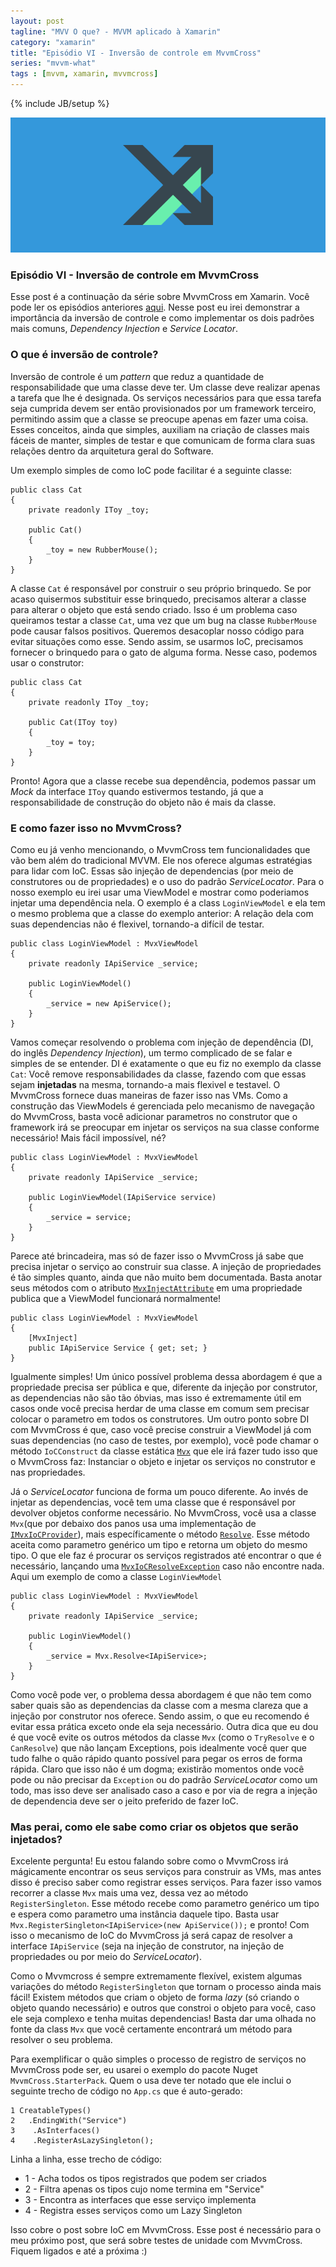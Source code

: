 ```yaml
---
layout: post
tagline: "MVV O que? - MVVM aplicado à Xamarin"
category: "xamarin"
title: "Episódio VI - Inversão de controle em MvvmCross"
series: "mvvm-what"	
tags : [mvvm, xamarin, mvvmcross]
---
```

{% include JB/setup %}

![Cover](/assets/covers/mvvmwhat.png)

### Episódio VI - Inversão de controle em MvvmCross

Esse post é a continuação da série sobre MvvmCross em Xamarin. Você pode ler os episódios anteriores [aqui](/xamarin/2016/02/10/index). Nesse post eu irei demonstrar a importância da inversão de controle e como implementar os dois padrões mais comuns, *Dependency Injection* e *Service Locator*.

### O que é inversão de controle?

Inversão de controle é um *pattern* que reduz a quantidade de responsabilidade que uma classe deve ter. Um classe deve realizar apenas a tarefa que lhe é designada. Os serviços necessários para que essa tarefa seja cumprida devem ser então provisionados por um framework terceiro, permitindo assim que a classe se preocupe apenas em fazer uma coisa. Esses conceitos, ainda que simples, auxiliam na criação de classes mais fáceis de manter, simples de testar e que comunicam de forma clara suas relações dentro da arquitetura geral do Software.

Um exemplo simples de como IoC pode facilitar é a seguinte classe:

```
public class Cat
{
    private readonly IToy _toy;

    public Cat()
    {
        _toy = new RubberMouse();
    }
}
```

A classe `Cat` é responsável por construir o seu próprio brinquedo. Se por acaso quisermos substituir esse brinquedo, precisamos alterar a classe para alterar o objeto que está sendo criado. Isso é um problema caso queiramos testar a classe `Cat`, uma vez que um bug na classe `RubberMouse` pode causar falsos positivos. Queremos desacoplar nosso código para evitar situações como esse. Sendo assim, se usarmos IoC, precisamos fornecer o brinquedo para o gato de alguma forma. Nesse caso, podemos usar o construtor:


```
public class Cat
{
    private readonly IToy _toy;

    public Cat(IToy toy)
    {
        _toy = toy;
    }
}
```

Pronto! Agora que a classe recebe sua dependência, podemos passar um *Mock* da interface `IToy` quando estivermos testando, já que a responsabilidade de construção do objeto não é mais da classe.

### E como fazer isso no MvvmCross?

Como eu já venho mencionando, o MvvmCross tem funcionalidades que vão bem além do tradicional MVVM. Ele nos oferece algumas estratégias para lidar com IoC. Essas são injeção de dependencias (por meio de construtores ou de propriedades) e o uso do padrão *ServiceLocator*. Para o nosso exemplo eu irei usar uma ViewModel e mostrar como poderiamos injetar uma dependência nela. O exemplo é a class `LoginViewModel` e ela tem o mesmo problema que a classe do exemplo anterior: A relação dela com suas dependencias não é flexivel, tornando-a difícil de testar.

```
public class LoginViewModel : MvxViewModel
{
    private readonly IApiService _service;

    public LoginViewModel()
    {
        _service = new ApiService();
    }
} 
```

Vamos começar resolvendo o problema com injeção de dependência (DI, do inglês *Dependency Injection*), um termo complicado de se falar e simples de se entender. DI é exatamente o que eu fiz no exemplo da classe `Cat`: Você remove responsabilidades da classe, fazendo com que essas sejam **injetadas** na mesma, tornando-a mais flexivel e testavel. O MvvmCross fornece duas maneiras de fazer isso nas VMs. Como a construção das ViewModels é gerenciada pelo mecanismo de navegação do MvvmCross, basta você adicionar parametros no construtor que o framework irá se preocupar em injetar os serviços na sua classe conforme necessário! Mais fácil impossível, né?

```
public class LoginViewModel : MvxViewModel
{
    private readonly IApiService _service;

    public LoginViewModel(IApiService service)
    {
        _service = service;
    }
} 
```

Parece até brincadeira, mas só de fazer isso o MvvmCross já sabe que precisa injetar o serviço ao construir sua classe. A injeção de propriedades é tão simples quanto, ainda que não muito bem documentada. Basta anotar seus métodos com o atributo [`MvxInjectAttribute`](https://github.com/MvvmCross/MvvmCross/blob/8a824c797747f74716fc64c2fd0e8765c29b16ab/MvvmCross/Platform/Platform/IoC/MvxInjectAttribute.cs) em uma propriedade publica que a ViewModel funcionará normalmente!

```
public class LoginViewModel : MvxViewModel
{
    [MvxInject]
    public IApiService Service { get; set; }
} 
```

Igualmente simples! Um único possível problema dessa abordagem é que a propriedade precisa ser pública e que, diferente da injeção por construtor, as dependencias não são tão óbvias, mas isso é extremamente útil em casos onde você precisa herdar de uma classe em comum sem precisar colocar o parametro em todos os construtores. Um outro ponto sobre DI com MvvmCross é que, caso você precise construir a ViewModel já com suas dependencias (no caso de testes, por exemplo), você pode chamar o método `IoCConstruct` da classe estática [`Mvx`](https://github.com/MvvmCross/MvvmCross/blob/develop/MvvmCross/Platform/Platform/Mvx.cs) que ele irá fazer tudo isso que o MvvmCross faz: Instanciar o objeto e injetar os serviços no construtor e nas propriedades.

Já o *ServiceLocator* funciona de forma um pouco diferente. Ao invés de injetar as dependencias, você tem uma classe que é responsável por devolver objetos conforme necessário. No MvvmCross, você usa a classe `Mvx`(que por debaixo dos panos usa uma implementação de [`IMvxIoCProvider`](https://github.com/MvvmCross/MvvmCross/blob/develop/MvvmCross/Platform/Platform/IoC/IMvxIoCProvider.cs)), mais específicamente o método [`Resolve`](https://github.com/MvvmCross/MvvmCross/blob/develop/MvvmCross/Platform/Platform/Mvx.cs#L31-L35). Esse método aceita como parametro genérico um tipo e retorna um objeto do mesmo tipo. O que ele faz é procurar os serviços registrados até encontrar o que é necessário, lançando uma [`MvxIoCResolveException`](https://github.com/MvvmCross/MvvmCross/blob/develop/MvvmCross/Platform/Platform/Exceptions/MvxIoCResolveException.cs) caso não encontre nada. Aqui um exemplo de como a classe `LoginViewModel`

```
public class LoginViewModel : MvxViewModel
{
    private readonly IApiService _service;

    public LoginViewModel()
    {
        _service = Mvx.Resolve<IApiService>;
    }
} 
```

Como você pode ver, o problema dessa abordagem é que não tem como saber quais são as dependencias da classe com a mesma clareza que a injeção por construtor nos oferece. Sendo assim, o que eu recomendo é evitar essa prática exceto onde ela seja necessário. Outra dica que eu dou é que você evite os outros métodos da classe `Mvx` (como o `TryResolve` e o `CanResolve`) que não lançam Exceptions, pois idealmente você quer que tudo falhe o quão rápido quanto possível para pegar os erros de forma rápida. Claro que isso não é um dogma; existirão momentos onde você pode ou não precisar da `Exception` ou do padrão *ServiceLocator* como um todo, mas isso deve ser analisado caso a caso e por via de regra a injeção de dependencia deve ser o jeito preferido de fazer IoC.

### Mas perai, como ele sabe como criar os objetos que serão injetados?

Excelente pergunta! Eu estou falando sobre como o MvvmCross irá mágicamente encontrar os seus serviços para construir as VMs, mas antes disso é preciso saber como registrar esses serviços. Para fazer isso vamos recorrer a classe `Mvx` mais uma vez, dessa vez ao método `RegisterSingleton`. Esse método recebe como parametro genérico um tipo e espera como parametro uma instância daquele tipo. Basta usar `Mvx.RegisterSingleton<IApiService>(new ApiService());` e pronto! Com isso o mecanismo de IoC do MvvmCross já será capaz de resolver a interface `IApiService` (seja na injeção de construtor, na injeção de propriedades ou por meio do *ServiceLocator*). 

Como o Mvvmcross é sempre extremamente flexível, existem algumas variações do método `RegisterSingleton` que tornam o processo ainda mais fácil! Existem métodos que criam o objeto de forma *lazy* (só criando o objeto quando necessário) e outros que constroi o objeto para você, caso ele seja complexo e tenha muitas dependencias! Basta dar uma olhada no fonte da class `Mvx` que você certamente encontrará um método para resolver o seu problema.

Para exemplificar o quão simples o processo de registro de serviços no MvvmCross pode ser, eu usarei o exemplo do pacote Nuget `MvvmCross.StarterPack`. Quem o usa deve ter notado que ele inclui o seguinte trecho de código no `App.cs` que é auto-gerado:

```
1 CreatableTypes()
2   .EndingWith("Service")
3    .AsInterfaces()
4    .RegisterAsLazySingleton();
```

Linha a linha, esse trecho de código:

- 1 - Acha todos os tipos registrados que podem ser criados
- 2 - Filtra apenas os tipos cujo nome termina em "Service"
- 3 - Encontra as interfaces que esse serviço implementa
- 4 - Registra esses serviços como um Lazy Singleton

Isso cobre o post sobre IoC em MvvmCross. Esse post é necessário para o meu próximo post, que será sobre testes de unidade com MvvmCross. Fiquem ligados e até a próxima :)